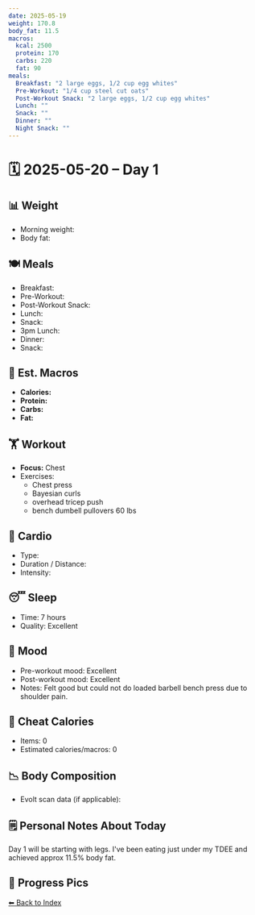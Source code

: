 ```yaml
---
date: 2025-05-19
weight: 170.8
body_fat: 11.5
macros:
  kcal: 2500
  protein: 170
  carbs: 220
  fat: 90
meals:
  Breakfast: "2 large eggs, 1/2 cup egg whites"
  Pre-Workout: "1/4 cup steel cut oats"
  Post-Workout Snack: "2 large eggs, 1/2 cup egg whites"
  Lunch: ""
  Snack: ""
  Dinner: ""
  Night Snack: ""
---
```


# 🗓️ 2025-05-20 – Day 1

## 📊 Weight
- Morning weight: 
- Body fat: 

## 🍽️ Meals
- Breakfast: 
- Pre-Workout: 
- Post-Workout Snack: 
- Lunch:
- Snack: 
- 3pm Lunch:
- Dinner:
- Snack: 

## 🧮 Est. Macros

- **Calories:**  
- **Protein:** 
- **Carbs:**   
- **Fat:**

## 🏋️ Workout
- **Focus:** Chest
- Exercises:
	- Chest press 
	- Bayesian curls
	- overhead tricep push
	- bench dumbell pullovers 60 lbs

## 🏃 Cardio
- Type: 
- Duration / Distance:
- Intensity:

## 😴 Sleep
- Time: 7 hours
- Quality: Excellent

## 🧠 Mood
- Pre-workout mood: Excellent
- Post-workout mood: Excellent
- Notes: Felt good but could not do loaded barbell bench press due to shoulder pain.

## 🍫 Cheat Calories
- Items: 0
- Estimated calories/macros: 0

## 📉 Body Composition
- Evolt scan data (if applicable): 
## 🗒️ Personal Notes About Today
Day 1 will be starting with legs. I've been eating just under my TDEE and achieved approx 11.5% body fat.

## 📸 Progress Pics


[⬅ Back to Index](../index.md)

